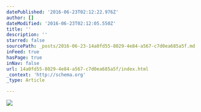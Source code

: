 ```yaml
---
datePublished: '2016-06-23T02:12:22.976Z'
author: []
dateModified: '2016-06-23T02:12:05.550Z'
title: ''
description: ''
starred: false
sourcePath: _posts/2016-06-23-14a0fd55-8029-4e84-a567-c7d0ea685a5f.md
inFeed: true
hasPage: true
inNav: false
url: 14a0fd55-8029-4e84-a567-c7d0ea685a5f/index.html
_context: 'http://schema.org'
_type: Article

---
```

![](https://the-grid-user-content.s3-us-west-2.amazonaws.com/8910408c-ab4e-4020-b0b5-1da9925c4aba.png)